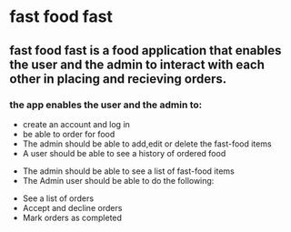 # fast food fast
## fast food fast is a food application that enables the user and the admin to interact with each other in placing and recieving orders.
### the app enables the user and the admin to: 

 * create an account and log in
 * be able to order for food
 * The admin should be able to add,edit or delete the fast-food items
 * A user should be able to see a history of ordered food
- The admin should be able to see a list of fast-food items
- The Admin user should be able to do the following:
 * See a list of orders
* Accept and decline orders
* Mark orders as completed



